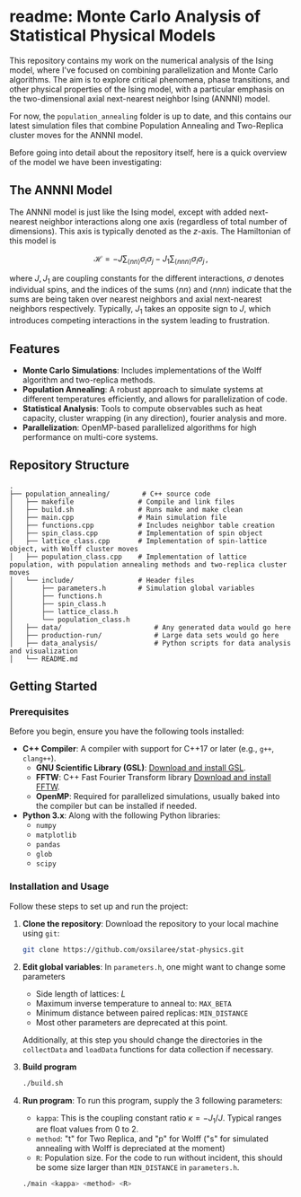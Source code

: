 # readme: Monte Carlo Analysis of Statistical Physical Models
This repository contains my work on the numerical analysis of the Ising model, where I've focused on combining parallelization and Monte Carlo algorithms. The aim is to explore critical phenomena, phase transitions, and other physical properties of the Ising model, with a particular emphasis on the two-dimensional axial next-nearest neighbor Ising (ANNNI) model.

For now, the `population_annealing` folder is up to date, and this contains our latest simulation files that combine Population Annealing and Two-Replica cluster moves for the ANNNI model.

Before going into detail about the repository itself, here is a quick overview of the model we have been investigating:

## The ANNNI Model

The ANNNI model is just like the Ising model, except with added next-nearest neighbor interactions along one axis (regardless of total number of dimensions). This axis is typically denoted as the $z$-axis. The Hamiltonian of this model is

$$ \mathcal{H} = -J \sum_{\langle nn\rangle} \sigma_i \sigma_j - J_1 \sum_{\langle nnn \rangle} \sigma_i \sigma_j \hspace{2pt} , $$

where $J, J_1$ are coupling constants for the different interactions, $\sigma$ denotes individual spins, and the indices of the sums $\langle nn \rangle$ and $\langle nnn \rangle$ indicate that the sums are being taken over nearest neighbors and axial next-nearest neighbors respectively. Typically, $J_1$ takes an opposite sign to $J$, which introduces competing interactions in the system leading to frustration.


## Features

- **Monte Carlo Simulations**: Includes implementations of the Wolff algorithm and two-replica methods.
- **Population Annealing**: A robust approach to simulate systems at different temperatures efficiently, and allows for parallelization of code.
- **Statistical Analysis**: Tools to compute observables such as heat capacity, cluster wrapping (in any direction), fourier analysis and more.
- **Parallelization**: OpenMP-based parallelized algorithms for high performance on multi-core systems.

## Repository Structure

```plaintext
.
├── population_annealing/        # C++ source code
│   ├── makefile                # Compile and link files
│   ├── build.sh                # Runs make and make clean 
│   ├── main.cpp                # Main simulation file
│   ├── functions.cpp           # Includes neighbor table creation
│   ├── spin_class.cpp          # Implementation of spin object
│   ├── lattice_class.cpp       # Implementation of spin-lattice object, with Wolff cluster moves
│   ├── population_class.cpp    # Implementation of lattice population, with population annealing methods and two-replica cluster moves
│   └── include/                # Header files
│       ├── parameters.h        # Simulation global variables
│       ├── functions.h      
│       ├── spin_class.h      
│       ├── lattice_class.h      
│       └── population_class.h      
│   ├── data/                       # Any generated data would go here
│   ├── production-run/             # Large data sets would go here
│   ├── data_analysis/              # Python scripts for data analysis and visualization
│   └── README.md          
```
## Getting Started
### Prerequisites

Before you begin, ensure you have the following tools installed:

- **C++ Compiler**: A compiler with support for C++17 or later (e.g., `g++`, `clang++`).
  - **GNU Scientific Library (GSL)**: [Download and install GSL](https://www.gnu.org/software/gsl/).
  - **FFTW**: C++ Fast Fourier Transform library [Download and install FFTW](https://www.fftw.org).
  - **OpenMP**: Required for parallelized simulations, usually baked into the compiler but can be installed if needed.
- **Python 3.x**: Along with the following Python libraries:
  - `numpy`
  - `matplotlib`
  - `pandas`
  - `glob`
  - `scipy`

### Installation and Usage

Follow these steps to set up and run the project:

1. **Clone the repository**:
   Download the repository to your local machine using `git`:
   ```bash
   git clone https://github.com/oxsilaree/stat-physics.git
   ```
2. **Edit global variables**:
   In `parameters.h`, one might want to change some parameters
   - Side length of lattices: $L$
   - Maximum inverse temperature to anneal to: `MAX_BETA`
   - Minimum distance between paired replicas: `MIN_DISTANCE`
   - Most other parameters are deprecated at this point.
     
   Additionally, at this step you should change the directories in the `collectData` and `loadData` functions for data collection if necessary.

4. **Build program**
   ```bash
   ./build.sh
   ```
5. **Run program**:
   To run this program, supply the 3 following parameters:
   - `kappa`: This is the coupling constant ratio $\kappa = -J_1/J$. Typical ranges are float values from 0 to 2.
   - `method`: "t" for Two Replica, and "p" for Wolff ("s" for simulated annealing with Wolff is depreciated at the moment)
   - `R`: Population size. For the code to run without incident, this should be some size larger than `MIN_DISTANCE` in `parameters.h`.
   ```bash
   ./main <kappa> <method> <R>
   ```



